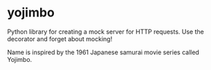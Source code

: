 # yojimbo

Python library for creating a mock server for HTTP requests. Use the decorator and forget about mocking!

Name is inspired by the 1961 Japanese samurai movie series called Yojimbo.
